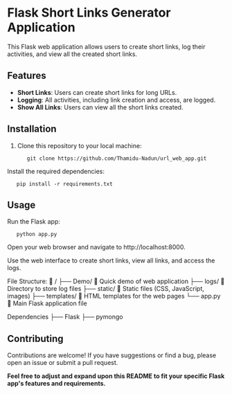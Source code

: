 # Flask Short Links Generator Application

This Flask web application allows users to create short links, log their activities, and view all the created short links.

## Features

- **Short Links**: Users can create short links for long URLs.
- **Logging**: All activities, including link creation and access, are logged.
- **Show All Links**: Users can view all the short links created.

## Installation

1. Clone this repository to your local machine:

   ```shell
      git clone https://github.com/Thamidu-Nadun/url_web_app.git
   ```
Install the required dependencies:

```shell
   pip install -r requirements.txt
```

## Usage
Run the Flask app:

```shell
   python app.py
```
Open your web browser and navigate to <a>http://localhost:8000</a>.

Use the web interface to create short links, view all links, and access the logs.

File Structure:
🌳 /
├── Demo/                📂 Quick demo of web application
├── logs/                📂 Directory to store log files
├── static/              📂 Static files (CSS, JavaScript, images)
├── templates/           📂 HTML templates for the web pages
└── app.py               📄 Main Flask application file

Dependencies
├── Flask
├── pymongo

## Contributing
Contributions are welcome! If you have suggestions or find a bug, please open an issue or submit a pull request.


**Feel free to adjust and expand upon this README to fit your specific Flask app's features and requirements.**
